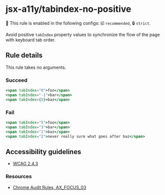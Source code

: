 # jsx-a11y/tabindex-no-positive

💼 This rule is enabled in the following configs: ☑️ `recommended`, 🔒 `strict`.

<!-- end auto-generated rule header -->

Avoid positive `tabIndex` property values to synchronize the flow of the page with keyboard tab order.

## Rule details

This rule takes no arguments.

### Succeed

```jsx
<span tabIndex="0">foo</span>
<span tabIndex="-1">bar</span>
<span tabIndex={0}>baz</span>
```

### Fail

```jsx
<span tabIndex="5">foo</span>
<span tabIndex="3">bar</span>
<span tabIndex="1">baz</span>
<span tabIndex="2">never really sure what goes after baz</span>
```

## Accessibility guidelines

- [WCAG 2.4.3](https://www.w3.org/WAI/WCAG21/Understanding/focus-order)

### Resources

- [Chrome Audit Rules, AX_FOCUS_03](https://github.com/GoogleChrome/accessibility-developer-tools/wiki/Audit-Rules#ax_focus_03)
